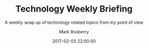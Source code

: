 ---
layout:     post
title:      Technology Weekly Briefing
subtitle:   A weekly wrap up of technology related topics from my point of view
comments:   true
date:       2017-02-03 22:00:00
author:     Mark Roxberry
excerpt:    This week was a mix of old and new and a new client for the next few weeks.
header-img-list:     "img/briefing.png"
header-img-post:     "img/briefing-post.png"
tags:       [coder, maker, hacker, mentor]
featured:   false
---